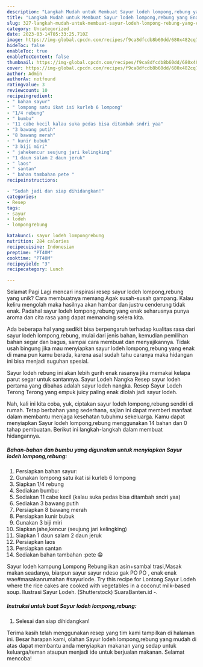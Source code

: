 ```yaml
---
description: "Langkah Mudah untuk Membuat Sayur lodeh lompong,rebung yang Enak"
title: "Langkah Mudah untuk Membuat Sayur lodeh lompong,rebung yang Enak"
slug: 327-langkah-mudah-untuk-membuat-sayur-lodeh-lompong-rebung-yang-enak
category: Uncategorized
date: 2023-03-14T05:33:25.710Z
image: https://img-global.cpcdn.com/recipes/f9ca8dfcdb8b60dd/680x482cq70/sayur-lodeh-lompongrebung-foto-resep-utama.jpg
hideToc: false
enableToc: true
enableTocContent: false
thumbnail: https://img-global.cpcdn.com/recipes/f9ca8dfcdb8b60dd/680x482cq70/sayur-lodeh-lompongrebung-foto-resep-utama.jpg
cover: https://img-global.cpcdn.com/recipes/f9ca8dfcdb8b60dd/680x482cq70/sayur-lodeh-lompongrebung-foto-resep-utama.jpg
author: Admin
authorAv: notfound
ratingvalue: 3
reviewcount: 10
recipeingredient:
- " bahan sayur"
- " lompong satu ikat isi kurleb 6 lompong"
- "1/4 rebung"
- " bumbu"
- "11 cabe kecil kalau suka pedas bisa ditambah sndri yaa"
- "3 bawang putih"
- "8 bawang merah"
- " kunir bubuk"
- "3 biji miri"
- " jahekencur seujung jari kelingking"
- "1 daun salam 2 daun jeruk"
- " laos"
- " santan"
- " bahan tambahan pete "
recipeinstructions:

- "Sudah jadi dan siap dihidangkan!"
categories:
- Resep
tags:
- sayur
- lodeh
- lompongrebung

katakunci: sayur lodeh lompongrebung 
nutrition: 284 calories
recipecuisine: Indonesian
preptime: "PT40M"
cooktime: "PT40M"
recipeyield: "3"
recipecategory: Lunch

---
```



Selamat Pagi Lagi mencari inspirasi resep sayur lodeh lompong,rebung yang unik? Cara membuatnya memang Agak susah-susah gampang. Kalau keliru mengolah maka hasilnya akan hambar dan justru cenderung tidak enak. Padahal sayur lodeh lompong,rebung yang enak seharusnya punya aroma dan cita rasa yang dapat memancing selera kita.


Ada beberapa hal yang sedikit bisa berpengaruh terhadap kualitas rasa dari sayur lodeh lompong,rebung, mulai dari jenis bahan, kemudian pemilihan bahan segar dan bagus, sampai cara membuat dan menyajikannya. Tidak usah bingung jika mau menyiapkan sayur lodeh lompong,rebung yang enak di mana pun kamu berada, karena asal sudah tahu caranya maka hidangan ini bisa menjadi suguhan spesial.

Sayur lodeh rebung ini akan lebih gurih enak rasanya jika memakai kelapa parut segar untuk santannya. Sayur Lodeh Nangka Resep sayur lodeh pertama yang dibahas adalah sayur lodeh nangka. Resep Sayur Lodeh Terong Terong yang empuk juicy paling enak diolah jadi sayur lodeh.


Nah, kali ini kita coba, yuk, ciptakan sayur lodeh lompong,rebung sendiri di rumah. Tetap berbahan yang sederhana, sajian ini dapat memberi manfaat dalam membantu menjaga kesehatan tubuhmu sekeluarga. Kamu dapat menyiapkan Sayur lodeh lompong,rebung menggunakan 14 bahan dan 0 tahap pembuatan. Berikut ini langkah-langkah dalam membuat hidangannya.

<!--inarticleads1-->

##### Bahan-bahan dan bumbu yang digunakan untuk menyiapkan Sayur lodeh lompong,rebung:

1. Persiapkan  bahan sayur:
1. Gunakan  lompong satu ikat isi kurleb 6 lompong
1. Siapkan 1/4 rebung
1. Sediakan  bumbu:
1. Sediakan 11 cabe kecil (kalau suka pedas bisa ditambah sndri yaa)
1. Sediakan 3 bawang putih
1. Persiapkan 8 bawang merah
1. Persiapkan  kunir bubuk
1. Gunakan 3 biji miri
1. Siapkan  jahe,kencur (seujung jari kelingking)
1. Siapkan 1 daun salam 2 daun jeruk
1. Persiapkan  laos
1. Persiapkan  santan
1. Sediakan  bahan tambahan :pete 😁


Sayur lodeh kampung Lompong Rebung ikan asin+sambal trasi,Masak makan seadanya, biarpun sayur sayur ndeso gak PO PO , enak enak wae#masakanrumahan #sayurlode. Try this recipe for Lontong Sayur Lodeh where the rice cakes are cooked with vegetables in a coconut milk-based soup. Ilustrasi Sayur Lodeh. (Shutterstock) SuaraBanten.id -. 

<!--inarticleads2-->

##### Instruksi untuk buat Sayur lodeh lompong,rebung:


1. Selesai dan siap dihidangkan!



Terima kasih telah menggunakan resep yang tim kami tampilkan di halaman ini. Besar harapan kami, olahan Sayur lodeh lompong,rebung yang mudah di atas dapat membantu anda menyiapkan makanan yang sedap untuk keluarga/teman ataupun menjadi ide untuk berjualan makanan. Selamat mencoba!
